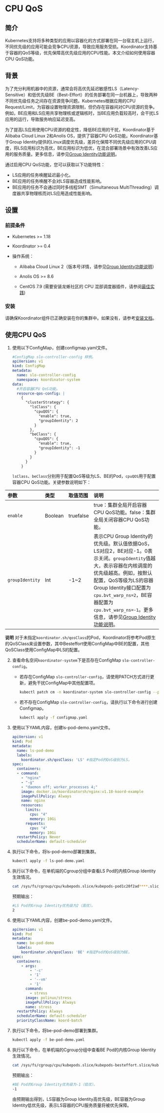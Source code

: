 # CPU QoS

## 简介

Kubernetes支持将多种类型的应用以容器化的方式部署在同一台宿主机上运行，不同优先级的应用可能会竞争CPU资源，导致应用服务受损。Koordinator支持基于容器的QoS等级，优先保障高优先级应用的CPU性能。本文介绍如何使用容器CPU QoS功能。

## 背景

为了充分利用机器中的资源，通常会将高优先延迟敏感性LS（Latency-Sensitive）和低优先级BE（Best-Effort）的任务部署在同一台机器上，导致两种不同优先级任务之间存在资源竞争问题。Kubernetes根据应用的CPU Request/Limit，为容器设置物理资源限制，但仍存在容器间对CPU资源的竞争。例如，BE应用和LS应用共享物理核或逻辑核时，当BE应用负载较高时，会干扰LS应用的运行，导致服务响应延迟变高。

为了提高LS应用使用CPU资源的稳定性，降低BE应用的干扰，Koordinator基于Alibaba Cloud Linux 2和Anolis OS，提供了容器CPU QoS功能。Koordinator基于Group Identity提供的Linux调度优先级，差异化保障不同优先级应用的CPU调度，将LS应用标识为高优，BE应用标识为低优，在混合部署场景中有效改善LS应用的服务质量。更多信息，请参见[Group Identity功能说明](https://help.aliyun.com/document_detail/338407.htm#task-2129392)。

通过启用CPU QoS功能，您可以获取以下功能特性：

- LS应用的任务唤醒延迟最小化。
- BE应用的任务唤醒不会对LS容器造成性能影响。
- BE应用的任务不会通过同时多线程SMT（Simultaneous MultiThreading）调度器共享物理核而对LS应用造成性能影响。

## 设置

### 前提条件

- Kubernetes >= 1.18

- Koordinator >= 0.4

- 操作系统：

  - Alibaba Cloud Linux 2（版本号详情，请参见[Group Identity功能说明](https://help.aliyun.com/document_detail/338407.htm#task-2129392)）

  - Anolis OS >= 8.6
  - CentOS 7.9 (需要安装龙蜥社区的 CPU 混部调度器插件，请参阅[最佳实践](../best-practices/anolis_plugsched.md))

### 安装

请确保Koordinator组件已正确安装在你的集群中。如果没有，请参考[安装文档](https://koordinator.sh/docs/installation)。

## 使用CPU QoS

1. 使用以下ConfigMap，创建configmap.yaml文件。

   ```yaml
   #ConfigMap slo-controller-config 样例。
   apiVersion: v1
   kind: ConfigMap
   metadata:
     name: slo-controller-config
     namespace: koordinator-system
   data:
     #开启容器CPU QoS功能。
     resource-qos-config: |
       {
         "clusterStrategy": {
           "lsClass": {
             "cpuQOS": {
               "enable": true,
               "groupIdentity": 2
             }
           },
           "beClass": {
             "cpuQOS": {
               "enable": true,
               "groupIdentity": -1
             }
           }
         }
       }
   ```

   `lsClass`、`beClass`分别用于配置QoS等级为LS、BE的Pod，`cpuQOS`用于配置容器CPU QoS功能。关键参数说明如下：

| 参数            | 类型    | 取值范围  | 说明                                                         |
| :-------------- | :------ | :-------- | :----------------------------------------------------------- |
| `enable`        | Boolean | truefalse | true：集群全局开启容器CPU QoS功能。false：集群全局关闭容器CPU QoS功能。 |
| `groupIdentity` | Int     | -1~2      | 表示CPU Group Identity的优先级。默认值依据QoS，LS对应2，BE对应-1。0表示关闭。`groupIdentity`值越大，表示容器在内核调度的优先级越高。例如，按默认配置，QoS等级为LS的容器Group Identity接口配置为`cpu.bvt_warp_ns=2`，BE容器配置为`cpu.bvt_warp_ns=-1`。更多信息，请参见[Group Identity功能说明](https://help.aliyun.com/document_detail/338407.htm#task-2129392)。 |

   
   **说明** 对于未指定`koordinator.sh/qosClass`的Pod，Koordinator将参考Pod原生的QoSClass来设置参数，其中Besteffort使用ConfigMap中BE的配置，其他QoSClass使用ConfigMap中LS的配置。

2. 查看命名空间`koordinator-system`下是否存在ConfigMap `slo-controller-config`。

   - 若存在ConfigMap `slo-controller-config`，请使用PATCH方式进行更新，避免干扰ConfigMap中其他配置项。

     ```bash
     kubectl patch cm -n koordinator-system slo-controller-config --patch "$(cat configmap.yaml)"
     ```

   - 若不存在ConfigMap  `slo-controller-config`，请执行以下命令进行创建Configmap。

     ```bash
     kubectl apply -f configmap.yaml
     ```

3. 使用以下YAML内容，创建ls-pod-demo.yaml文件。

   ```yaml
   apiVersion: v1
   kind: Pod
   metadata:
     name: ls-pod-demo
     labels:
       koordinator.sh/qosClass: 'LS' #指定Pod的QoS级别为LS。
   spec:  
     containers:
     - command:
       - "nginx"
       - "-g"
       - "daemon off; worker_processes 4;"
       image: docker.io/koordinatorsh/nginx:v1.18-koord-example
       imagePullPolicy: Always
       name: nginx
       resources:
         limits:
           cpu: "4"
           memory: 10Gi
         requests:
           cpu: "4"
           memory: 10Gi
     restartPolicy: Never
     schedulerName: default-scheduler
   ```

4. 执行以下命令，将ls-pod-demo部署到集群。

   ```bash
   kubectl apply -f ls-pod-demo.yaml
   ```

5. 执行以下命令，在单机端的Cgroup分组中查看LS Pod的内核Group Identity生效情况。

   ```bash
   cat /sys/fs/cgroup/cpu/kubepods.slice/kubepods-pod1c20f2ad****.slice/cpu.bvt_warp_ns
   ```

   预期输出：

   ```bash
   #LS Pod的Group Identity优先级为2（高优）。
   2
   ```

6. 使用以下YAML内容，创建be-pod-demo.yaml文件。

   ```yaml
   apiVersion: v1
   kind: Pod
   metadata:
     name: be-pod-demo
     labels:
       koordinator.sh/qosClass: 'BE' #指定Pod的QoS级别为BE。
   spec:
     containers:
       - args:
           - '-c'
           - '1'
           - '--vm'
           - '1'
         command:
           - stress
         image: polinux/stress
         imagePullPolicy: Always
         name: stress
     restartPolicy: Always
     schedulerName: default-scheduler
     priorityClassName: koord-batch
   ```

7. 执行以下命令，将be-pod-demo部署到集群。

   ```bash
   kubectl apply -f be-pod-demo.yaml
   ```

8. 执行以下命令，在单机端的Cgroup分组中查看BE Pod的内核Group Identity生效情况。

   ```bash
   cat /sys/fs/cgroup/cpu/kubepods.slice/kubepods-besteffort.slice/kubepods-besteffort-pod4b6e96c8****.slice/cpu.bvt_warp_ns
   ```

   预期输出：

   ```bash
   #BE Pod的Group Identity优先级为-1（低优）。
   -1
   ```

   由预期输出得到，LS容器为Group Identity高优先级，BE容器为Group Identity低优先级，表示LS容器的CPU服务质量将被优先保障。

